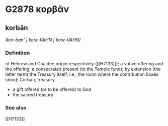 # G2878 κορβᾶν

## korbân

_(kor-ban' | kore-VAHN | kore-VAHN)_

### Definition

of Hebrew and Chaldee origin respectively ([[H7133]]); a votive offering and the offering; a consecrated present (to the Temple fund); by extension (the latter term) the Treasury itself, i.e., the room where the contribution boxes stood; Corban, treasury.

- a gift offered (or to be offered) to God
- the sacred treasury

### See also

[[H7133]]

